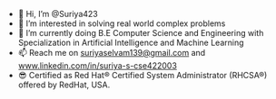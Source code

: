 - 👋 Hi, I’m @Suriya423
- 👀 I’m interested in solving real world complex problems
- 🌱 I’m currently doing B.E Computer Science and Engineering with Specialization in Artificial Intelligence and Machine Learning 
- 📫 Reach me on suriyaselvam139@gmail.com and www.linkedin.com/in/suriya-s-cse422003
- 😎 Certified as Red Hat® Certified System Administrator (RHCSA®) offered by RedHat, USA.

<!---
Suriya423/Suriya423 is a ✨ special ✨ repository because its `README.md` (this file) appears on your GitHub profile.
You can click the Preview link to take a look at your changes.
--->
